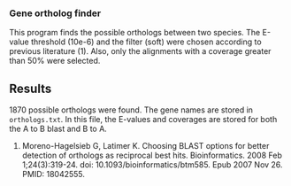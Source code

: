 ### Gene ortholog finder
This program finds the possible orthologs between two species. The E-value threshold (10e-6) and the filter (soft) were chosen according to previous literature (1). Also, only the alignments with a coverage greater than 50% were selected.

## Results
1870 possible orthologs were found. The gene names are stored in `orthologs.txt`. In this file, the E-values and coverages are stored for both the A to B blast and B to A.


1. Moreno-Hagelsieb G, Latimer K. Choosing BLAST options for better detection of orthologs as reciprocal best hits. Bioinformatics. 2008 Feb 1;24(3):319-24. doi: 10.1093/bioinformatics/btm585. Epub 2007 Nov 26. PMID: 18042555.